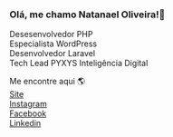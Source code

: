 ### Olá, me chamo Natanael Oliveira!👋

Desesenvolvedor PHP
<br>
Especialista WordPress
<br>
Desenvolvedor Laravel
<br>
Tech Lead PYXYS Inteligência Digital

Me encontre aqui 🌎
<br>
<a href="https://hubbletech.com.br" rel="nofollow">Site</a>
<br>
<a href="https://www.instagram.com/natan.kamui/" rel="nofollow">Instagram</a>
<br>
<a href="https://www.facebook.com/Natanaell.Aguiar/" rel="nofollow">Facebook</a>
<br>
<a href="https://www.linkedin.com/in/natanael-oliveira-aguiar/" rel="nofollow">Linkedin</a>
